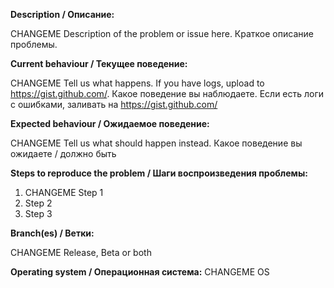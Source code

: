 <!--- (**********************************)
      (** Fill in the following fields **)
      (**********************************) --->

**Description / Описание:**

CHANGEME Description of the problem or issue here.
Краткое описание проблемы. 

**Current behaviour / Текущее поведение:**

CHANGEME Tell us what happens.
If you have logs, upload to https://gist.github.com/.
Какое поведение вы наблюдаете.
Если есть логи с ошибками, заливать на https://gist.github.com/

**Expected behaviour / Ожидаемое поведение:**

CHANGEME Tell us what should happen instead.
Какое поведение вы ожидаете / должно быть

**Steps to reproduce the problem / Шаги воспроизведения проблемы:**

1. CHANGEME Step 1
2. Step 2
3. Step 3

**Branch(es) / Ветки:**

CHANGEME Release, Beta or both

**Operating system / Операционная система:** CHANGEME OS

<!--- Notes
- This template is for problem reports. For other types of report, edit it accordingly.
--->
